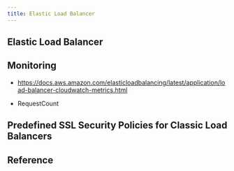 ```yaml
---
title: Elastic Load Balancer
---
```


## Elastic Load Balancer


## Monitoring
* https://docs.aws.amazon.com/elasticloadbalancing/latest/application/load-balancer-cloudwatch-metrics.html

* RequestCount

## Predefined SSL Security Policies for Classic Load Balancers


## Reference
